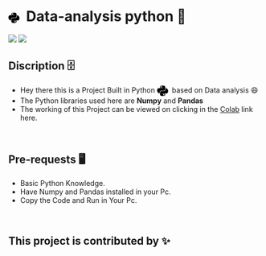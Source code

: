 # <img align="center" alt="Python Logo" width="22px" src="Assets/Python.png" >&nbsp; Data-analysis python 🍕
![](https://img.shields.io/badge/demo-badge-brightgreen) ![](https://img.shields.io/badge/demo-badge-brightgreen)

## Discription 🗄️ <br>
- Hey there this is a Project Built in Python <img align="center" alt="Python logo" width="22px" src="Assets/Python.png">&nbsp; based on Data analysis 😄<br> 
- The Python libraries used here are **Numpy** and **Pandas** <br>
- The working of this Project can be viewed on clicking in the [Colab]() link here.
<br>

## Pre-requests 🖥️ <br>
- Basic Python Knowledge. <br> 
- Have Numpy and Pandas installed in your Pc.
- Copy the Code and Run in Your Pc.
<br>

## This project is contributed by ✨

#### 
####
####
<br>
